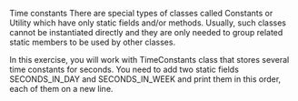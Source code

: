 Time constants
There are special types of classes called Constants or Utility which have only static fields and/or methods. Usually, such classes cannot be instantiated directly and they are only needed to group related static members to be used by other classes.

In this exercise, you will work with TimeConstants class that stores several time constants for seconds. You need to add two static fields SECONDS_IN_DAY and SECONDS_IN_WEEK and print them in this order, each of them on a new line.


